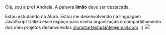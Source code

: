 Olá, sou a prof Andreia.
A palavra **limão** deve ser destacada.

Estou estudando na Alura.
Estou me desenvolvendo na linguagem JavaScript
Utilizo esse espaço para minha organização e compartilhamento dos meu projetos desenvolvidos
alurastartestudante@email.com ::) 
![](https://images.educamaisbrasil.com.br/content/noticias/tudo-sobre-a-carreira-de-professor_g.jpg)




